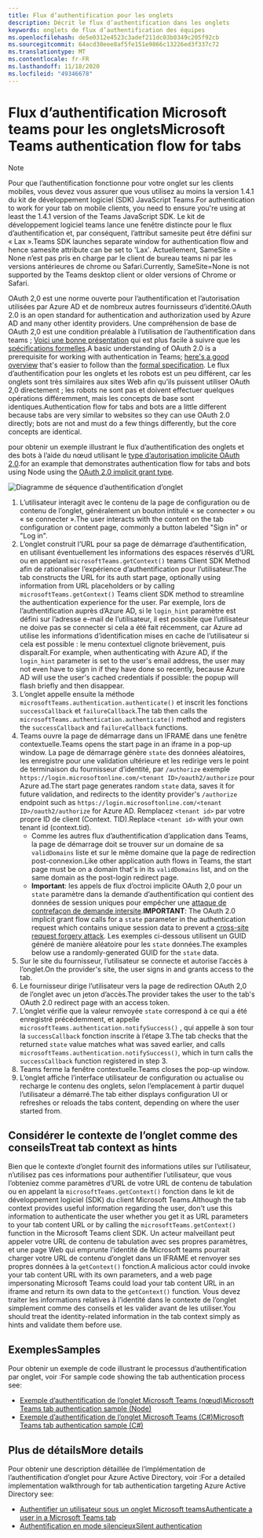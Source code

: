 ```yaml
---
title: Flux d’authentification pour les onglets
description: Décrit le flux d’authentification dans les onglets
keywords: onglets de flux d’authentification des équipes
ms.openlocfilehash: de5e0312e4523c3adef211dc03b0349c205f92cb
ms.sourcegitcommit: 64acd30eee8af5fe151e9866c13226ed3f337c72
ms.translationtype: MT
ms.contentlocale: fr-FR
ms.lasthandoff: 11/18/2020
ms.locfileid: "49346678"
---
```

# <a name="microsoft-teams-authentication-flow-for-tabs"></a><span data-ttu-id="a814a-104">Flux d’authentification Microsoft teams pour les onglets</span><span class="sxs-lookup"><span data-stu-id="a814a-104">Microsoft Teams authentication flow for tabs</span></span>

> [!Note]
> <span data-ttu-id="a814a-105">Pour que l’authentification fonctionne pour votre onglet sur les clients mobiles, vous devez vous assurer que vous utilisez au moins la version 1.4.1 du kit de développement logiciel (SDK) JavaScript Teams.</span><span class="sxs-lookup"><span data-stu-id="a814a-105">For authentication to work for your tab on mobile clients, you need to ensure you're using at least the 1.4.1 version of the Teams JavaScript SDK.</span></span>
> <span data-ttu-id="a814a-106">Le kit de développement logiciel teams lance une fenêtre distincte pour le flux d’authentification et, par conséquent, l’attribut samesite peut être défini sur « Lax ».</span><span class="sxs-lookup"><span data-stu-id="a814a-106">Teams SDK launches separate window for authentication flow and hence samesite attribute can be set to 'Lax'.</span></span> <span data-ttu-id="a814a-107">Actuellement, SameSite = None n’est pas pris en charge par le client de bureau teams ni par les versions antérieures de chrome ou Safari.</span><span class="sxs-lookup"><span data-stu-id="a814a-107">Currently, SameSite=None is not supported by the Teams desktop client or older versions of Chrome or Safari.</span></span>

<span data-ttu-id="a814a-108">OAuth 2,0 est une norme ouverte pour l’authentification et l’autorisation utilisées par Azure AD et de nombreux autres fournisseurs d’identité.</span><span class="sxs-lookup"><span data-stu-id="a814a-108">OAuth 2.0 is an open standard for authentication and authorization used by Azure AD and many other identity providers.</span></span> <span data-ttu-id="a814a-109">Une compréhension de base de OAuth 2,0 est une condition préalable à l’utilisation de l’authentification dans teams ; [Voici une bonne présentation](https://aaronparecki.com/oauth-2-simplified/) qui est plus facile à suivre que les [spécifications formelles](https://oauth.net/2/).</span><span class="sxs-lookup"><span data-stu-id="a814a-109">A basic understanding of OAuth 2.0 is a prerequisite for working with authentication in Teams; [here's a good overview](https://aaronparecki.com/oauth-2-simplified/) that's easier to follow than the [formal specification](https://oauth.net/2/).</span></span> <span data-ttu-id="a814a-110">Le flux d’authentification pour les onglets et les robots est un peu différent, car les onglets sont très similaires aux sites Web afin qu’ils puissent utiliser OAuth 2,0 directement ; les robots ne sont pas et doivent effectuer quelques opérations différemment, mais les concepts de base sont identiques.</span><span class="sxs-lookup"><span data-stu-id="a814a-110">Authentication flow for tabs and bots are a little different because tabs are very similar to websites so they can use OAuth 2.0 directly; bots are not and must do a few things differently, but the core concepts are identical.</span></span>

<span data-ttu-id="a814a-111">pour obtenir un exemple illustrant le flux d’authentification des onglets et des bots à l’aide du nœud utilisant le [type d’autorisation implicite OAuth 2,0](https://oauth.net/2/grant-types/implicit/).</span><span class="sxs-lookup"><span data-stu-id="a814a-111">for an example that demonstrates authentication flow for tabs and bots using Node using the [OAuth 2.0 implicit grant type](https://oauth.net/2/grant-types/implicit/).</span></span>

![Diagramme de séquence d’authentification d’onglet](~/assets/images/authentication/tab_auth_sequence_diagram.png)

1. <span data-ttu-id="a814a-113">L’utilisateur interagit avec le contenu de la page de configuration ou de contenu de l’onglet, généralement un bouton intitulé « se connecter » ou « se connecter ».</span><span class="sxs-lookup"><span data-stu-id="a814a-113">The user interacts with the content on the tab configuration or content page, commonly a button labeled "Sign in" or "Log in".</span></span>
2. <span data-ttu-id="a814a-114">L’onglet construit l’URL pour sa page de démarrage d’authentification, en utilisant éventuellement les informations des espaces réservés d’URL ou en appelant `microsoftTeams.getContext()` teams Client SDK Method afin de rationaliser l’expérience d’authentification pour l’utilisateur.</span><span class="sxs-lookup"><span data-stu-id="a814a-114">The tab constructs the URL for its auth start page, optionally using information from URL placeholders or by calling `microsoftTeams.getContext()` Teams client SDK method to streamline the authentication experience for the user.</span></span> <span data-ttu-id="a814a-115">Par exemple, lors de l’authentification auprès d’Azure AD, si le `login_hint` paramètre est défini sur l’adresse e-mail de l’utilisateur, il est possible que l’utilisateur ne doive pas se connecter si cela a été fait récemment, car Azure ad utilise les informations d’identification mises en cache de l’utilisateur si cela est possible : le menu contextuel clignote brièvement, puis disparaît.</span><span class="sxs-lookup"><span data-stu-id="a814a-115">For example, when authenticating with Azure AD, if the `login_hint` parameter is set to the user's email address, the user may not even have to sign in if they have done so recently, because Azure AD will use the user's cached credentials if possible: the popup will flash briefly and then disappear.</span></span>
3. <span data-ttu-id="a814a-116">L’onglet appelle ensuite la méthode `microsoftTeams.authentication.authenticate()` et inscrit les fonctions `successCallback` et `failureCallback`.</span><span class="sxs-lookup"><span data-stu-id="a814a-116">The tab then calls the `microsoftTeams.authentication.authenticate()` method and registers the `successCallback` and `failureCallback` functions.</span></span>
4. <span data-ttu-id="a814a-117">Teams ouvre la page de démarrage dans un IFRAME dans une fenêtre contextuelle.</span><span class="sxs-lookup"><span data-stu-id="a814a-117">Teams opens the start page in an iframe in a pop-up window.</span></span> <span data-ttu-id="a814a-118">La page de démarrage génère `state` des données aléatoires, les enregistre pour une validation ultérieure et les redirige vers le point de terminaison du fournisseur d’identité, par `/authorize` exemple `https://login.microsoftonline.com/<tenant ID>/oauth2/authorize` pour Azure ad.</span><span class="sxs-lookup"><span data-stu-id="a814a-118">The start page generates random `state` data, saves it for future validation, and redirects to the identity provider's `/authorize` endpoint such as `https://login.microsoftonline.com/<tenant ID>/oauth2/authorize` for Azure AD.</span></span> <span data-ttu-id="a814a-119">Remplacez `<tenant id>` par votre propre ID de client (Context. TID).</span><span class="sxs-lookup"><span data-stu-id="a814a-119">Replace `<tenant id>` with your own tenant id (context.tid).</span></span>
    * <span data-ttu-id="a814a-120">Comme les autres flux d’authentification d’application dans Teams, la page de démarrage doit se trouver sur un domaine de sa `validDomains` liste et sur le même domaine que la page de redirection post-connexion.</span><span class="sxs-lookup"><span data-stu-id="a814a-120">Like other application auth flows in Teams, the start page must be on a domain that's in its `validDomains` list, and on the same domain as the post-login redirect page.</span></span>
    * <span data-ttu-id="a814a-121">**Important**: les appels de flux d’octroi implicite OAuth 2,0 pour un `state` paramètre dans la demande d’authentification qui contient des données de session uniques pour empêcher une [attaque de contrefaçon de demande intersite](https://en.wikipedia.org/wiki/Cross-site_request_forgery).</span><span class="sxs-lookup"><span data-stu-id="a814a-121">**IMPORTANT**: The OAuth 2.0 implicit grant flow calls for a `state` parameter in the authentication request which contains unique session data to prevent a [cross-site request forgery attack](https://en.wikipedia.org/wiki/Cross-site_request_forgery).</span></span> <span data-ttu-id="a814a-122">Les exemples ci-dessous utilisent un GUID généré de manière aléatoire pour les `state` données.</span><span class="sxs-lookup"><span data-stu-id="a814a-122">The examples below use a randomly-generated GUID for the `state` data.</span></span>
5. <span data-ttu-id="a814a-123">Sur le site du fournisseur, l’utilisateur se connecte et autorise l’accès à l’onglet.</span><span class="sxs-lookup"><span data-stu-id="a814a-123">On the provider's site, the user signs in and grants access to the tab.</span></span>
6. <span data-ttu-id="a814a-124">Le fournisseur dirige l’utilisateur vers la page de redirection OAuth 2,0 de l’onglet avec un jeton d’accès.</span><span class="sxs-lookup"><span data-stu-id="a814a-124">The provider takes the user to the tab's OAuth 2.0 redirect page with an access token.</span></span>
7. <span data-ttu-id="a814a-125">L’onglet vérifie que la valeur renvoyée `state` correspond à ce qui a été enregistré précédemment, et appelle `microsoftTeams.authentication.notifySuccess()` , qui appelle à son tour la `successCallback` fonction inscrite à l’étape 3.</span><span class="sxs-lookup"><span data-stu-id="a814a-125">The tab checks that the returned `state` value matches what was saved earlier, and calls `microsoftTeams.authentication.notifySuccess()`, which in turn calls the `successCallback` function registered in step 3.</span></span>
8. <span data-ttu-id="a814a-126">Teams ferme la fenêtre contextuelle.</span><span class="sxs-lookup"><span data-stu-id="a814a-126">Teams closes the pop-up window.</span></span>
9. <span data-ttu-id="a814a-127">L’onglet affiche l’interface utilisateur de configuration ou actualise ou recharge le contenu des onglets, selon l’emplacement à partir duquel l’utilisateur a démarré.</span><span class="sxs-lookup"><span data-stu-id="a814a-127">The tab either displays configuration UI or refreshes or reloads the tabs content, depending on where the user started from.</span></span>

## <a name="treat-tab-context-as-hints"></a><span data-ttu-id="a814a-128">Considérer le contexte de l’onglet comme des conseils</span><span class="sxs-lookup"><span data-stu-id="a814a-128">Treat tab context as hints</span></span>

<span data-ttu-id="a814a-129">Bien que le contexte d’onglet fournit des informations utiles sur l’utilisateur, n’utilisez pas ces informations pour authentifier l’utilisateur, que vous l’obteniez comme paramètres d’URL de votre URL de contenu de tabulation ou en appelant la `microsoftTeams.getContext()` fonction dans le kit de développement logiciel (SDK) du client Microsoft Teams.</span><span class="sxs-lookup"><span data-stu-id="a814a-129">Although the tab context provides useful information regarding the user, don't use this information to authenticate the user whether you get it as URL parameters to your tab content URL or by calling the `microsoftTeams.getContext()` function in the Microsoft Teams client SDK.</span></span> <span data-ttu-id="a814a-130">Un acteur malveillant peut appeler votre URL de contenu de tabulation avec ses propres paramètres, et une page Web qui emprunte l’identité de Microsoft teams pourrait charger votre URL de contenu d’onglet dans un IFRAME et renvoyer ses propres données à la `getContext()` fonction.</span><span class="sxs-lookup"><span data-stu-id="a814a-130">A malicious actor could invoke your tab content URL with its own parameters, and a web page impersonating Microsoft Teams could load your tab content URL in an iframe and return its own data to the `getContext()` function.</span></span> <span data-ttu-id="a814a-131">Vous devez traiter les informations relatives à l’identité dans le contexte de l’onglet simplement comme des conseils et les valider avant de les utiliser.</span><span class="sxs-lookup"><span data-stu-id="a814a-131">You should treat the identity-related information in the tab context simply as hints and validate them before use.</span></span>

## <a name="samples"></a><span data-ttu-id="a814a-132">Exemples</span><span class="sxs-lookup"><span data-stu-id="a814a-132">Samples</span></span>

<span data-ttu-id="a814a-133">Pour obtenir un exemple de code illustrant le processus d’authentification par onglet, voir :</span><span class="sxs-lookup"><span data-stu-id="a814a-133">For sample code showing the tab authentication process see:</span></span>

* [<span data-ttu-id="a814a-134">Exemple d’authentification de l’onglet Microsoft Teams (nœud)</span><span class="sxs-lookup"><span data-stu-id="a814a-134">Microsoft Teams tab authentication sample (Node)</span></span>](https://github.com/OfficeDev/microsoft-teams-sample-complete-node)
* [<span data-ttu-id="a814a-135">Exemple d’authentification de l’onglet Microsoft Teams (C#)</span><span class="sxs-lookup"><span data-stu-id="a814a-135">Microsoft Teams tab authentication sample (C#)</span></span>](https://github.com/OfficeDev/microsoft-teams-sample-complete-csharp)

## <a name="more-details"></a><span data-ttu-id="a814a-136">Plus de détails</span><span class="sxs-lookup"><span data-stu-id="a814a-136">More details</span></span>

<span data-ttu-id="a814a-137">Pour obtenir une description détaillée de l’implémentation de l’authentification d’onglet pour Azure Active Directory, voir :</span><span class="sxs-lookup"><span data-stu-id="a814a-137">For a detailed implementation walkthrough for tab authentication targeting Azure Active Directory see:</span></span>

* [<span data-ttu-id="a814a-138">Authentifier un utilisateur sous un onglet Microsoft teams</span><span class="sxs-lookup"><span data-stu-id="a814a-138">Authenticate a user in a Microsoft Teams tab</span></span>](~/tabs/how-to/authentication/auth-tab-AAD.md)
* [<span data-ttu-id="a814a-139">Authentification en mode silencieux</span><span class="sxs-lookup"><span data-stu-id="a814a-139">Silent authentication</span></span>](~/tabs/how-to/authentication/auth-silent-AAD.md)
